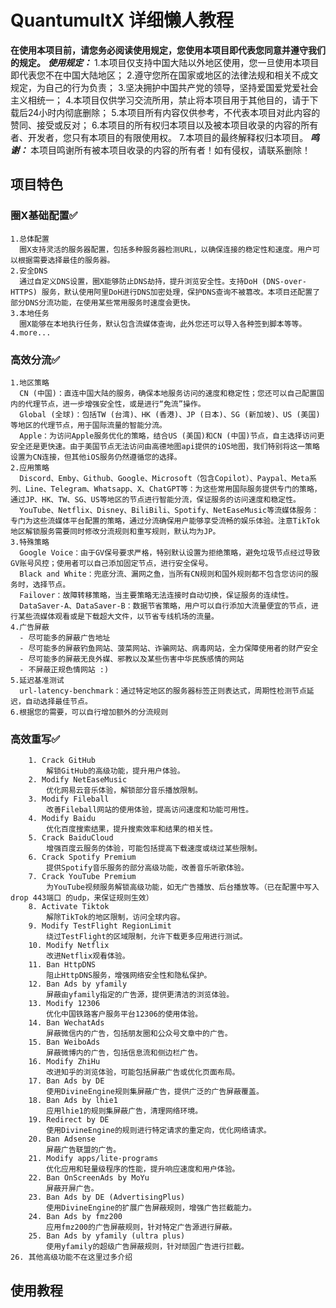 # QuantumultX 详细懒人教程


**在使用本项目前，请您务必阅读使用规定，您使用本项目即代表您同意并遵守我们的规定。**
***使用规定：***
  1.本项目仅支持中国大陆以外地区使用，您一旦使用本项目即代表您不在中国大陆地区；
  2.遵守您所在国家或地区的法律法规和相关不成文规定，为自己的行为负责；
  3.坚决拥护中国共产党的领导，坚持爱国爱党爱社会主义相统一；
  4.本项目仅供学习交流所用，禁止将本项目用于其他目的，请于下载后24小时内彻底删除；
  5.本项目所有内容仅供参考，不代表本项目对此内容的赞同、接受或反对；
  6.本项目的所有权归本项目以及被本项目收录的内容的所有者、开发者，您只有本项目的有限使用权。
  7.本项目的最终解释权归本项目。
***鸣谢：***
  本项目鸣谢所有被本项目收录的内容的所有者！如有侵权，请联系删除！


## 项目特色
### 圈X基础配置✅
    1.总体配置
      圈X支持灵活的服务器配置，包括多种服务器检测URL，以确保连接的稳定性和速度。用户可以根据需要选择最佳的服务器。
    2.安全DNS
      通过自定义DNS设置，圈X能够防止DNS劫持，提升浏览安全性。支持DoH (DNS-over-HTTPS) 服务，默认使用阿里DoH进行DNS加密处理，保护DNS查询不被篡改。本项目还配置了部分DNS分流功能，在使用某些常用服务时速度会更快。
    3.本地任务
      圈X能够在本地执行任务，默认包含流媒体查询，此外您还可以导入各种签到脚本等等。
    4.more...
### 高效分流✅
    1.地区策略
      CN (中国)：直连中国大陆的服务，确保本地服务访问的速度和稳定性；您还可以自己配置国内的代理节点，进一步增强安全性，或是进行“免流”操作。
      Global (全球)：包括TW (台湾)、HK (香港)、JP (日本)、SG (新加坡)、US (美国)等地区的代理节点，用于国际流量的智能分流。
      Apple：为访问Apple服务优化的策略，结合US (美国)和CN (中国)节点，自主选择访问更安全还是更快速。由于美国节点无法访问由高德地图api提供的iOS地图，我们特别将这一策略设置为CN连接，但其他iOS服务仍然遵循您的选择。
    2.应用策略
      Discord、Emby、Github、Google、Microsoft（包含Copilot）、Paypal、Meta系列、Line、Telegram、Whatsapp、X、ChatGPT等：为这些常用国际服务提供专门的策略，通过JP、HK、TW、SG、US等地区的节点进行智能分流，保证服务的访问速度和稳定性。
      YouTube、Netflix、Disney、BiliBili、Spotify、NetEaseMusic等流媒体服务：专门为这些流媒体平台配置的策略，通过分流确保用户能够享受流畅的娱乐体验。注意TikTok地区解锁服务需要同时修改分流规则和重写规则，默认均为JP。
    3.特殊策略
      Google Voice：由于GV保号要求严格，特别默认设置为拒绝策略，避免垃圾节点经过导致GV账号风控；使用者可以自己添加固定节点，进行安全保号。
      Black and White：兜底分流、漏网之鱼，当所有CN规则和国外规则都不包含您访问的服务时，选择节点。
      Failover：故障转移策略，当主要策略无法连接时自动切换，保证服务的连续性。
      DataSaver-A、DataSaver-B：数据节省策略，用户可以自行添加大流量便宜的节点，进行某些流媒体观看或是下载超大文件，以节省专线机场的流量。
    4.广告屏蔽
      - 尽可能多的屏蔽广告地址
      - 尽可能多的屏蔽钓鱼网站、菠菜网站、诈骗网站、病毒网站，全力保障使用者的财产安全
      - 尽可能多的屏蔽无良外媒、邪教以及某些伤害中华民族感情的网站
      - 不屏蔽正规色情网站 :) 
    5.延迟基准测试
      url-latency-benchmark：通过特定地区的服务器标签正则表达式，周期性检测节点延迟，自动选择最佳节点。
    6.根据您的需要，可以自行增加额外的分流规则
### 高效重写✅
		1. Crack GitHub
			解锁GitHub的高级功能，提升用户体验。
		2. Modify NetEaseMusic
			优化网易云音乐体验，解锁部分音乐播放限制。
		3. Modify Fileball
			改善Fileball网站的使用体验，提高访问速度和功能可用性。
		4. Modify Baidu
			优化百度搜索结果，提升搜索效率和结果的相关性。
		5. Crack BaiduCloud
			增强百度云服务的体验，可能包括提高下载速度或绕过某些限制。
		6. Crack Spotify Premium
			提供Spotify音乐服务的部分高级功能，改善音乐听歌体验。
		7. Crack YouTube Premium
			为YouTube视频服务解锁高级功能，如无广告播放、后台播放等。（已在配置中写入drop 443端口 的udp，来保证规则生效）
		8. Activate Tiktok
			解除TikTok的地区限制，访问全球内容。
		9. Modify TestFlight RegionLimit
			绕过TestFlight的区域限制，允许下载更多应用进行测试。
		10. Modify Netflix
			改进Netflix观看体验。
		11. Ban HttpDNS
			阻止HttpDNS服务，增强网络安全性和隐私保护。
		12. Ban Ads by yfamily
			屏蔽由yfamily指定的广告源，提供更清洁的浏览体验。
		13. Modify 12306
			优化中国铁路客户服务平台12306的使用体验。
		14. Ban WechatAds
			屏蔽微信内的广告，包括朋友圈和公众号文章中的广告。
		15. Ban WeiboAds
			屏蔽微博内的广告，包括信息流和侧边栏广告。
		16. Modify ZhiHu
			改进知乎的浏览体验，可能包括屏蔽广告或优化页面布局。
		17. Ban Ads by DE
			使用DivineEngine规则集屏蔽广告，提供广泛的广告屏蔽覆盖。
		18. Ban Ads by lhie1
			应用lhie1的规则集屏蔽广告，清理网络环境。
		19. Redirect by DE
			使用DivineEngine的规则进行特定请求的重定向，优化网络请求。
		20. Ban Adsense
			屏蔽广告联盟的广告。
		21. Modify apps/lite-programs
			优化应用和轻量级程序的性能，提升响应速度和用户体验。
		22. Ban OnScreenAds by MoYu
			屏蔽开屏广告。
		23. Ban Ads by DE (AdvertisingPlus)
			使用DivineEngine的扩展广告屏蔽规则，增强广告拦截能力。
		24. Ban Ads by fmz200
			应用fmz200的广告屏蔽规则，针对特定广告源进行屏蔽。
		25. Ban Ads by yfamily (ultra plus)
			使用yfamily的超级广告屏蔽规则，针对顽固广告进行拦截。
    26. 其他高级功能不在这里过多介绍


## 使用教程
